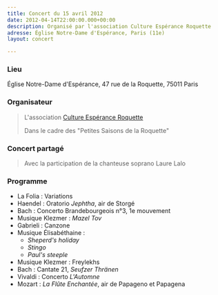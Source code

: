 ```yaml
---
title: Concert du 15 avril 2012
date: 2012-04-14T22:00:00.000+00:00
description: Organisé par l'association Culture Espérance Roquette
adresse: Église Notre-Dame d'Espérance, Paris (11e)
layout: concert

---
```

### Lieu

Église Notre-Dame d'Espérance, 47 rue de la Roquette, 75011 Paris

### Organisateur

> L'association [Culture Espérance Roquette](https://www.culture-nde.org "Culture Espérance Roquette")
>
> Dans le cadre des "Petites Saisons de la Roquette"

### Concert partagé

> Avec la participation de la chanteuse soprano Laure Lalo

### Programme

* La Folia : Variations
* Haendel : Oratorio _Jephtha_, air de Storgé
* Bach : Concerto Brandebourgeois n°3, 1e mouvement
* Musique Klezmer : _Mazel Tov_
* Gabrieli : Canzone
* Musique Élisabéthaine :
  * _Sheperd's holiday_
  * _Stingo_
  * _Paul's steeple_
* Musique Klezmer : Freylekhs
* Bach : Cantate 21, _Seufzer Thränen_
* Vivaldi : Concerto _L'Automne_
* Mozart : _La Flûte Enchantée_, air de Papageno et Papagena